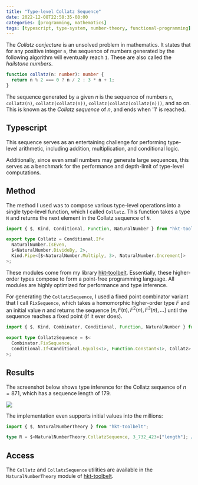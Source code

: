 ```yaml
---
title: "Type-level Collatz Sequence"
date: 2022-12-08T22:58:35-08:00
categories: [programming, mathematics]
tags: [typescript, type-system, number-theory, functional-programming]
---
```


The _Collatz conjecture_ is an unsolved problem in mathematics. It states that for any positive integer `n`, the sequence of numbers generated by the following algorithm will eventually reach `1`. These are also called the _hailstone numbers_.

```ts
function collatz(n: number): number {
  return n % 2 === 0 ? n / 2 : 3 * n + 1;
}
```

The sequence generated by a given $n$ is the sequence of numbers `n`, `collatz(n)`, `collatz(collatz(n))`, `collatz(collatz(collatz(n)))`, and so on. This is known as the _Collatz sequence_ of $n$, and ends when '1' is reached.

## Typescript

This sequence serves as an entertaining challenge for performing type-level arithmetic, including addition, multiplication, and conditional logic.

Additionally, since even small numbers may generate large sequences, this serves as a benchmark for the performance and depth-limit of type-level computations.

## Method

The method I used was to compose various type-level operations into a single type-level function, which I called `Collatz`. This function takes a type `N` and returns the next element in the Collatz sequence of `N`.

```ts
import { $, Kind, Conditional, Function, NaturalNumber } from "hkt-toolbelt";

export type Collatz = Conditional.If<
  NaturalNumber.IsEven,
  $<NaturalNumber.DivideBy, 2>,
  Kind.Pipe<[$<NaturalNumber.Multiply, 3>, NaturalNumber.Increment]>
>;
```

These modules come from my library [hkt-toolbelt](http://hkt.code.lol). Essentially, these higher-order types compose to form a point-free programming language. All modules are highly optimized for performance and type inference.

For generating the `CollatzSequence`, I used a fixed point combinator variant that I call `FixSequence`, which takes a homomorphic higher-order type $F$ and an initial value $n$ and returns the sequence $[n, F(n), F^2(n), F^3(n), ...]$ until the sequence reaches a fixed point (if it ever does).

```ts
import { $, Kind, Combinator, Conditional, Function, NaturalNumber } from "..";

export type CollatzSequence = $<
  Combinator.FixSequence,
  Conditional.If<Conditional.Equals<1>, Function.Constant<1>, Collatz>
>;
```

## Results

The screenshot below shows type inference for the Collatz sequence of $n = 871$, which has a sequence length of 179.

![](/img/programming/type-level-collatz.png)

The implementation even supports initial values into the millions:

```ts
import { $, NaturalNumberTheory } from "hkt-toolbelt";

type R = $<NaturalNumberTheory.CollatzSequence, 3_732_423>["length"]; // 597
```

## Access

The `Collatz` and `CollatzSequence` utilities are available in the `NaturalNumberTheory` module of [hkt-toolbelt](http://hkt.code.lol).
